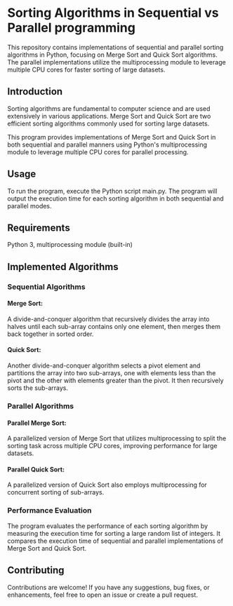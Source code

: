 # Sorting Algorithms in Sequential vs Parallel programming

This repository contains implementations of sequential and parallel sorting algorithms in Python, focusing on Merge Sort and Quick Sort algorithms. The parallel implementations utilize the multiprocessing module to leverage multiple CPU cores for faster sorting of large datasets.

## Introduction

Sorting algorithms are fundamental to computer science and are used extensively in various applications. Merge Sort and Quick Sort are two efficient sorting algorithms commonly used for sorting large datasets.

This program provides implementations of Merge Sort and Quick Sort in both sequential and parallel manners using Python's multiprocessing module to leverage multiple CPU cores for parallel processing.

## Usage

To run the program, execute the Python script main.py. The program will output the execution time for each sorting algorithm in both sequential and parallel modes.

## Requirements

Python 3,
multiprocessing module (built-in)

## Implemented Algorithms
### Sequential Algorithms
#### Merge Sort: 
A divide-and-conquer algorithm that recursively divides the array into halves until each sub-array contains only one element, then merges them back together in sorted order.

#### Quick Sort: 
Another divide-and-conquer algorithm selects a pivot element and partitions the array into two sub-arrays, one with elements less than the pivot and the other with elements greater than the pivot. It then recursively sorts the sub-arrays.

### Parallel Algorithms
#### Parallel Merge Sort: 
A parallelized version of Merge Sort that utilizes multiprocessing to split the sorting task across multiple CPU cores, improving performance for large datasets.

#### Parallel Quick Sort: 
A parallelized version of Quick Sort also employs multiprocessing for concurrent sorting of sub-arrays.

### Performance Evaluation
The program evaluates the performance of each sorting algorithm by measuring the execution time for sorting a large random list of integers. It compares the execution time of sequential and parallel implementations of Merge Sort and Quick Sort.

## Contributing
Contributions are welcome! If you have any suggestions, bug fixes, or enhancements, feel free to open an issue or create a pull request.
